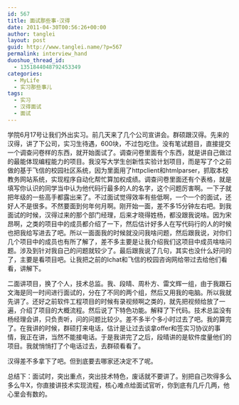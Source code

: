 ```yaml
---
id: 567
title: 面试那些事-汉得
date: 2011-04-30T00:56:26+00:00
author: tanglei
layout: post
guid: http://www.tanglei.name/?p=567
permalink: interview_hand
duoshuo_thread_id:
  - 1351844048792453349
categories:
  - MyLife
  - 实习那些事儿
tags:
  - 实习
  - 汉得面试
  - 面试
---
```

学院6月17号让我们外出实习。前几天来了几个公司宣讲会。群硕跟汉得。先来的汉得，讲了下公司，实习生待遇，600块，不过包吃住。没有笔试题目，直接提交一个调查问卷样的东西，就开始面试了。调查问卷里面有个东西，就是讲自己做过的最能体现编程能力的项目。我没写大学生创新性实验计划项目，而是写了个之前做的基于飞信的校园社区系统，因为里面用了httpclient和htmlparser，抓取本校教务网站系统，实现程序自动化帮忙算加权成绩。调查问卷里面还有个表格，就是填写你认识的同学当中认为他代码行最多的人的名字，这个问题厉害啊。一下子就把年级的一些高手都露出来了。不过面试觉得效率有些低啊，一个一个的面试，还好人不是很多。不然要面到何年何月啊。刚开始一面，差不多15分钟左右吧。到我面试的时候，汉得过来的那个部门经理，后来才晓得姓杨，都没跟我说啥。因为宋昂啊，之类的项目中的成员都介绍了一下，然后估计好多人在写代码行的人的时候也把我给写进去了吧。所以一面面我的时候就没问我啥问题，然后跟我说，对你们几个项目中的成员也有所了解了，差不多主要是让我介绍我们这项目中成员啥啥问题。涉及到针对我自己的问题就较少了。最后跟我说了几句，其实也没什么好问的了，主要是看项目吧。让我把之前的Ichat和飞信的校园咨询网给带过去给他们看看，讲解下。

二面讲项目，换了个人，技术总监。我、段晴、周朴方、雷文辉一组，由于我跟石文海是同一时间进行面试的，分在了不同的两个组，然后又用我的电脑。所以我就先讲了。还好之前软件工程项目的时候有录视频啊之类的，就先把视频给放了一遍，介绍了项目的大概流程。然后说了下特色功能。解释了下代码。技术总监没有杨经理会讲，只负责听，问的问题比较少。差不多半个多小时过去了吧。我的算完了。在我讲的时候，群硕打来电话，估计是让过去谈拿offer和签实习协议的事情，我正在讲，当然不能接电话。于是我讲完了之后，段晴讲的是软件度量他们的项目。我就悄悄打了个电话过去，去群硕看看了。

汉得差不多拿下了吧。但到底要去哪家还决定不了呢。

总结下：面试时，突出重点，突出技术特色，废话就不要讲了。别把自己吹得多么多么牛X，你直接讲技术实现流程，核心难点给面试官听，你到底有几斤几两，他心里会有数的。
